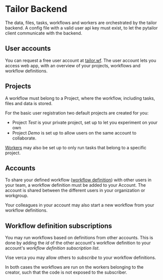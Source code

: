 # Tailor Backend

The data, files, tasks, workflows and workers are orchestrated by the tailor backend. 
A config file with a valid user api key must exist, to let the pytailor client 
communicate with the backend. 

## User accounts

You can request a free user account at [tailor.wf](https://tailor.wf). The user account
lets you access web app, with an overview of your projects, workflows and workflow definitions. 

## Projects

A workflow must belong to a Project, where the workflow, including tasks, files and data
is stored. 

For the basic user registration two default projects are created for you:
 
 - Project *Test* is your private project, set up to let you experiment on your own
 - Project *Demo* is set up to allow users on the same account to collaborate. 
 
[Workers](concepts/workers.md) may also be set up to only run 
tasks that belong to a specific project.  

## Accounts

To share your defined workflow ([workflow definition](../api/workflow_definition.md)) 
with other users in your team, a workflow definition must be added to your Account. 
The account is shared between the different users in your organization or workgroup.

Your colleagues in your account may also start a new workflow from your workflow 
definitions.


## Workflow definition subscriptions

You may run workflows based on definitions from other accounts. This is done by adding 
the *id* of the other account's workflow definition to your account's *workflow 
definition subscription list*. 

Vise verca you may allow others to *subscribe* to your workflow definitions. 

In both cases the workflows are run on the workers belonging to the creator, such that
the code is not exposed to the subscriber.

